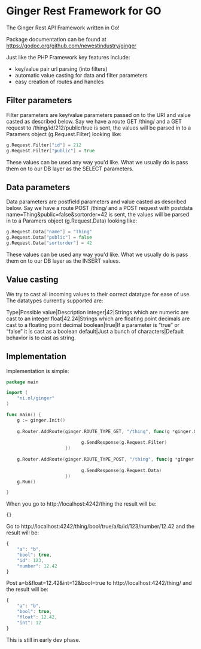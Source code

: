Ginger Rest Framework for GO
=========

The Ginger Rest API Framework written in Go!

Package documentation can be found at https://godoc.org/github.com/newestindustry/ginger

Just like the PHP Framework key features include:

- key/value pair url parsing (into filters)
- automatic value casting for data and filter parameters
- easy creation of routes and handles

## Filter parameters
Filter parameters are key/value parameters passed on to the URI and value casted as described below.
Say we have a route GET /thing/ and a GET request to /thing/id/212/public/true is sent, the values will be parsed in to a Paramers object (g.Request.Filter) looking like:

```go
g.Request.Filter["id"] = 212
g.Request.Filter["public"] = true
```

These values can be used any way you'd like. What we usually do is pass them on to our DB layer as the SELECT parameters.

## Data parameters
Data parameters are postfield parameters and value casted as described below.
Say we have a route POST /thing/ and a POST request with postdata name=Thing&public=false&sortorder=42 is sent, the values will be parsed in to a Paramers object (g.Request.Data) looking like:

```go
g.Request.Data["name"] = "Thing"
g.Request.Data["public"] = false
g.Request.Data["sortorder"] = 42
```

These values can be used any way you'd like. What we usually do is pass them on to our DB layer as the INSERT values.


## Value casting
We try to cast all incoming values to their correct datatype for ease of use. The datatypes currently supported are:

Type|Possible value|Description
integer|42|Strings which are numeric are cast to an integer
float|42.24|Strings which are floating point decimals are cast to a floating point decimal
boolean|true|If a parameter is “true” or “false” it is cast as a boolean
default|Just a bunch of characters|Default behavior is to cast as string.


## Implementation


Implementation is simple:

```Go
package main

import (
	"ni.nl/ginger"
)

func main() {
	g := ginger.Init()
	
	g.Router.AddRoute(ginger.ROUTE_TYPE_GET, "/thing", func(g *ginger.Ginger) {
							
							g.SendResponse(g.Request.Filter)
					  })
					  
	g.Router.AddRoute(ginger.ROUTE_TYPE_POST, "/thing", func(g *ginger.Ginger) {
							
							g.SendResponse(g.Request.Data)
					  })				  
	g.Run()

}

```

When you go to http://localhost:4242/thing the result will be:

```js
{}
```

Go to http://localhost:4242/thing/bool/true/a/b/id/123/number/12.42 and the result will be:
```js
{
    "a": "b",
    "bool": true,
    "id": 123,
    "number": 12.42
}
```

Post a=b&float=12.42&int=12&bool=true to http://localhost:4242/thing/ and the result will be:
```js
{
    "a": "b",
    "bool": true,
    "float": 12.42,
    "int": 12
}
```


This is still in early dev phase.
